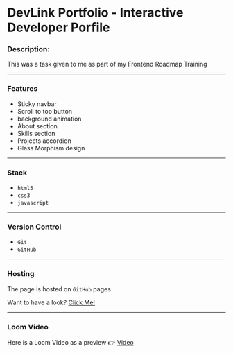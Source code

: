 # DevLink Portfolio - Interactive Developer Porfile

### Description:
This was a task given to me as part of my Frontend Roadmap Training

---

### Features
- Sticky navbar
- Scroll to top button
- background animation
- About section
- Skills section
- Projects accordion
- Glass Morphism design

---

### Stack
- `html5`
- `css3`
- `javascript`

---

### Version Control
- `Git`
- `GitHub`

---

### Hosting
The page is hosted on `GitHub` pages 

Want to have a look?
<a href="https://chris-error-404.github.io/DevLink-Portfolio/">Click Me!</a>
<br>

---

### Loom Video

Here is a Loom Video as a preview 👉
<a href="https://www.loom.com/embed/3854fdc7714d4e7882c50917c7914870?sid=c125bf99-049c-4b84-a8e4-4c9f20b89d35">Video</a>

